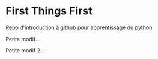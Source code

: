 # First Things First

Repo d'introduction à github pour apprentissage du python

Petite modif...

Petite modif 2...
